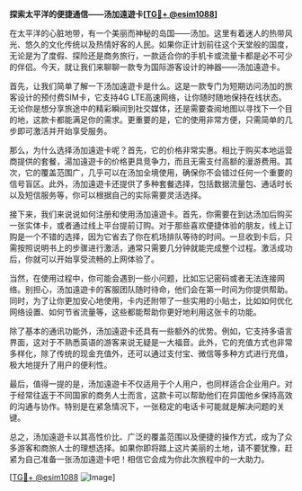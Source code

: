 **探索太平洋的便捷通信——汤加遠遊卡[[TG💪+ @esim1088](https://t.me/s/esim1088)]**

在太平洋的心脏地带，有一个美丽而神秘的岛国——汤加。这里有着迷人的热带风光、悠久的文化传统以及热情好客的人民。如果你正计划前往这个天堂般的国度，无论是为了度假、探险还是商务旅行，一款适合你的手机卡或流量卡都是必不可少的伴侣。今天，就让我们来聊聊一款专为国际游客设计的神器——汤加遠遊卡。

首先，让我们简单了解一下汤加遠遊卡是什么。这是一款专门为短期访问汤加的旅客设计的预付费SIM卡，它支持4G LTE高速网络，让你随时随地保持在线状态。无论你是想分享旅途中的精彩瞬间到社交媒体，还是需要查阅地图以寻找下一个目的地，这款卡都能满足你的需求。更重要的是，它的使用非常方便，只需简单的几步即可激活并开始享受服务。

那么，为什么选择汤加遠遊卡呢？首先，它的价格非常实惠。相比于购买本地运营商提供的套餐，湯加遠遊卡的价格更具竞争力，而且无需支付高额的漫游费用。其次，它的覆盖范围广，几乎可以在汤加全境使用，确保你不会错过任何一个重要的信号盲区。此外，汤加遠遊卡还提供了多种套餐选择，包括数据流量包、通话时长以及短信服务等，你可以根据自己的实际需要灵活选择。

接下来，我们来说说如何注册和使用汤加遠遊卡。首先，你需要在到达汤加后购买一张实体卡，或者通过线上平台提前订购。对于那些喜欢便捷体验的朋友，线上订购是一个不错的选择，因为它省去了你在机场排队等待的时间。一旦收到卡后，只需按照说明书上的步骤进行激活，通常只需要几分钟就能完成整个过程。激活成功后，你就可以开始享受流畅的上网体验了。

当然，在使用过程中，你可能会遇到一些小问题，比如忘记密码或者无法连接网络。别担心，汤加遠遊卡的客服团队随时待命，他们会在第一时间为你提供帮助。同时，为了让你更加安心地使用，卡内还附带了一些实用的小贴士，比如如何优化网络设置、如何节省流量等，这些都能帮助你更好地利用这张卡的功能。

除了基本的通讯功能外，汤加遠遊卡还具有一些额外的优势。例如，它支持多语言界面，这对于不熟悉英语的游客来说无疑是一大福音。此外，它的充值方式也非常多样化，除了传统的现金充值外，还可以通过支付宝、微信等多种方式进行充值，极大地提升了用户的便利性。

最后，值得一提的是，汤加遠遊卡不仅适用于个人用户，也同样适合企业用户。对于经常往返于不同国家的商务人士而言，这款卡可以帮助他们在异国他乡保持高效的沟通与协作。特别是在紧急情况下，一张稳定的电话卡可能就是解决问题的关键。

总之，汤加遠遊卡以其高性价比、广泛的覆盖范围以及便捷的操作方式，成为了众多游客和商旅人士的理想选择。如果你即将踏上这片美丽的土地，请不要犹豫，赶紧为自己准备一张汤加遠遊卡吧！相信它会成为你此次旅程中的一大助力。

[[TG💪+ @esim1088](https://t.me/s/esim1088) ![Image](https://i.postimg.cc/4NQfJmqS/Snipaste-2025-05-13-00-14-12.png)]
